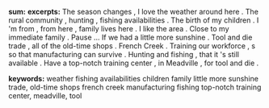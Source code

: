 **sum:**
**excerpts:**
The season changes , I love the weather around here .
The rural community , hunting , fishing availabilities .
The birth of my children .
I 'm from , from here , family lives here . I like the area . Close to my immediate family .
Pause ... If we had a little more sunshine .
Tool and die trade , all of the old-time shops .
French Creek .
Training our workforce , s so that manufacturing can survive .
Hunting and fishing , that it 's still available .
Have a top-notch training center , in Meadville , for tool and die .

**keywords:**
weather
fishing availabilities
children
family
little more sunshine
trade, old-time shops
french creek
manufacturing
fishing
top-notch training center, meadville, tool

